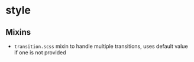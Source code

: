 # style

## Mixins

- `transition.scss` mixin to handle multiple transitions, uses default value if one is not provided
